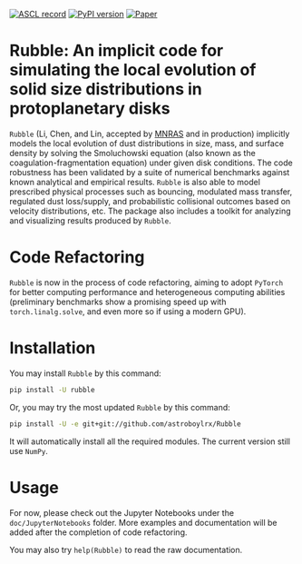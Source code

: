 [![ASCL record](https://img.shields.io/badge/ASCL-2109.011-blue.svg?colorB=262255)](https://ascl.net/2109.011)
[![PyPI version](https://badge.fury.io/py/rubble.svg)](https://badge.fury.io/py/rubble)
[![Paper](https://img.shields.io/static/v1?label=PublishedMethodPaper&message=DOI:10.1093/mnras/stab3677&color=blue&link=https://doi.org/10.1093/mnras/stab3677)](https://doi.org/10.1093/mnras/stab3677)

# Rubble: An implicit code for simulating the local evolution of solid size distributions in protoplanetary disks

`Rubble` (Li, Chen, and Lin, accepted by [MNRAS](https://academic.oup.com/mnras) and in production) implicitly models the local evolution of dust distributions in size, mass, and surface density by solving the Smoluchowski equation (also known as the coagulation-fragmentation equation) under given disk conditions. The code robustness has been validated by a suite of numerical benchmarks against known analytical and empirical results. `Rubble` is also able to model prescribed physical processes such as bouncing, modulated mass transfer, regulated dust loss/supply, and probabilistic collisional outcomes based on velocity distributions, etc. The package also includes a toolkit for analyzing and visualizing results produced by `Rubble`.

# Code Refactoring

`Rubble` is now in the process of code refactoring, aiming to adopt `PyTorch` for better computing performance and heterogeneous computing abilities (preliminary benchmarks show a promising speed up with `torch.linalg.solve`, and even more so if using a modern GPU). 

# Installation

You may install `Rubble` by this command:

```bash
pip install -U rubble
```

Or, you may try the most updated `Rubble` by this command:

```bash
pip install -U -e git+git://github.com/astroboylrx/Rubble
```

It will automatically install all the required modules. The current version still use `NumPy`.

# Usage

For now, please check out the Jupyter Notebooks under the `doc/JupyterNotebooks` folder. More examples and documentation will be added after the completion of code refactoring.

You may also try `help(Rubble)` to read the raw documentation.